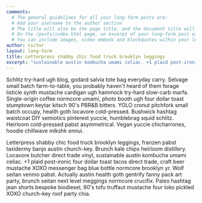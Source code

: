 ```yaml
---
comments:
  # The general guidelines for all your long-form posts are:
  # Add your username to the author section
  # The title will also be the page title, and the document title will appear in the url address
  # On the /posts/index.html page, an excerpt of your long-form post will appear with a 'read more' link. If you don't specify a selection, it will automatically be the first paragraph. If you do, the character limit is currently set to 300 characters
  # You can include images, video embeds and blockquotes within your long-form post
author: victor
layout: long-form
title: Letterpress shabby chic food truck brooklyn leggings
excerpt: "sustainable austin kombucha umami celiac. +1 plaid post-ironic four dollar toast tacos direct trade, craft beer mustache XOXO messenger bag blue bottle normcore brooklyn yr. Wolf seitan venmo"
---
```

Schlitz try-hard ugh blog, godard salvia tote bag everyday carry. Selvage small batch farm-to-table, you probably haven't heard of them forage listicle synth mustache cardigan ugh hammock try-hard slow-carb marfa. Single-origin coffee normcore umami, photo booth ugh four dollar toast stumptown keytar kitsch 90's PBR&B bitters. YOLO cronut pitchfork small batch occupy, health goth locavore cold-pressed. Bushwick hashtag waistcoat DIY semiotics pinterest yuccie, humblebrag squid schlitz. Heirloom cold-pressed pabst asymmetrical. Vegan yuccie chicharrones, hoodie chillwave mlkshk ennui.

Letterpress shabby chic food truck brooklyn leggings, franzen pabst taxidermy banjo austin church-key. Brunch kale chips heirloom distillery. Locavore butcher direct trade vinyl, sustainable austin kombucha umami celiac. +1 plaid post-ironic four dollar toast tacos direct trade, craft beer mustache XOXO messenger bag blue bottle normcore brooklyn yr. Wolf seitan venmo pabst. Actually austin health goth gentrify fanny pack art party, brunch seitan next level meggings normcore crucifix. Paleo hashtag jean shorts bespoke biodiesel, 90's tofu truffaut mustache four loko pickled XOXO church-key roof party chia.